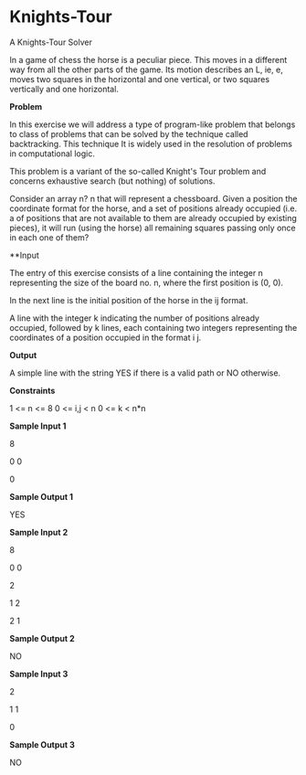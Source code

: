 # Knights-Tour
A Knights-Tour Solver

In a game of chess the horse is a peculiar piece. This moves in a different way from all
the other parts of the game. Its motion describes an L, ie, e, moves two squares in the
horizontal and one vertical, or two squares vertically and one horizontal.

**Problem**


In this exercise we will address a type of program-like problem that belongs to
class of problems that can be solved by the technique called backtracking. This technique
It is widely used in the resolution of problems in computational logic.

This problem is a variant of the so-called Knight's Tour problem and concerns
exhaustive search (but nothing) of solutions.

Consider an array n? n that will represent a chessboard. Given a position
the coordinate format for the horse, and a set of positions already occupied (i.e. a
of positions that are not available to them are already occupied by existing pieces), it will
run (using the horse) all remaining squares passing only once in each
one of them?

**Input

The entry of this exercise consists of a line containing the integer n representing the size
of the board no. n, where the first position is (0, 0).

In the next line is the initial position of the horse in the ij format.

A line with the integer k indicating the number of positions already occupied, followed by k lines,
each containing two integers representing the coordinates of a position occupied in the
format i j.

**Output**

A simple line with the string YES if there is a valid path or NO otherwise.

**Constraints**

1 <= n <= 8   0 <= i,j < n    0 <= k < n*n

**Sample Input 1**

8

0 0

0

**Sample Output 1**

YES

**Sample Input 2**

8

0 0

2

1 2

2 1

**Sample Output 2**

NO

**Sample Input 3**

2

1 1

0

**Sample Output 3**

NO
